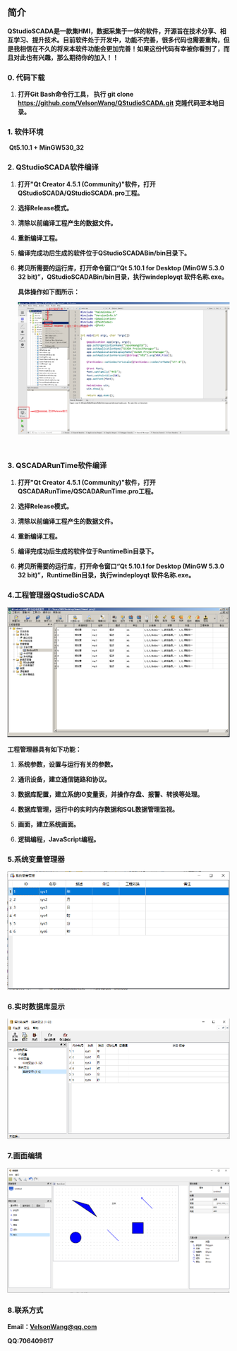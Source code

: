 ## 简介

​	**QStudioSCADA是一款集HMI，数据采集于一体的软件，开源旨在技术分享、相互学习、提升技术。目前软件处于开发中，功能不完善，很多代码也需要重构，但是我相信在不久的将来本软件功能会更加完善！如果这份代码有幸被你看到了，而且对此也有兴趣，那么期待你的加入！！**


### 0. 代码下载
 1. **打开Git Bash命令行工具， 执行 git clone https://github.com/VelsonWang/QStudioSCADA.git 克隆代码至本地目录。**
 
 
 
### 1. 软件环境

​	**Qt5.10.1 + MinGW530_32**



### 2. QStudioSCADA软件编译	

 1. **打开"Qt Creator 4.5.1 (Community)"软件，打开QStudioSCADA/QStudioSCADA.pro工程。**

 2. **选择Release模式。**

 3. **清除以前编译工程产生的数据文件。**

 4. **重新编译工程。**

 5. **编译完成功后生成的软件位于QStudioSCADABin/bin目录下。**

 6. **拷贝所需要的运行库，打开命令窗口“Qt 5.10.1 for Desktop (MinGW 5.3.0 32 bit)”，QStudioSCADABin/bin目录，执行windeployqt 软件名称.exe。**

    **具体操作如下图所示：**

    ![buildQStudioSCADA](md/buildQStudioSCADA.png)

​	

### 3. QSCADARunTime软件编译

1. **打开"Qt Creator 4.5.1 (Community)"软件，打开QSCADARunTime/QSCADARunTime.pro工程。**

2. **选择Release模式。**

3. **清除以前编译工程产生的数据文件。**

4. **重新编译工程。**

5. **编译完成功后生成的软件位于RuntimeBin目录下。**

6. **拷贝所需要的运行库，打开命令窗口“Qt 5.10.1 for Desktop (MinGW 5.3.0 32 bit)”，RuntimeBin目录，执行windeployqt 软件名称.exe。**

   

### 4.工程管理器QStudioSCADA

![ProjectManager](md/_projectman_1546500878_8823.png)

**工程管理器具有如下功能：**

1. **系统参数，设置与运行有关的参数。**

2. **通讯设备，建立通信链路和协议。**

3. **数据库配置，建立系统IO变量表，并操作存盘、报警、转换等处理。**

4. **数据库管理，运行中的实时内存数据和SQL数据管理监视。**

5. **画面，建立系统画面。**

6. **逻辑编程，JavaScript编程。**

    

### 5.系统变量管理器

![SystemVariableManager](md/SystemVariableManager.png)



### 6.实时数据库显示

![RTDBView](md/RTDBView.png)



### 7.画面编辑

![GraphPageEdit](md/GraphPageEdit.png)



### 8.联系方式

**Email：VelsonWang@qq.com**

**QQ:706409617**


